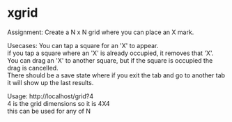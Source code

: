 # xgrid

Assignment: Create a N x N grid where you can place an X mark.

Usecases: You can tap a square for an 'X' to appear. <br />
          if you tap a square where an 'X' is already occupied, it removes that 'X'. <br />
          You can drag an 'X' to another square, but if the square is occupied the drag is cancelled. <br />
          There should be a save state where if you exit the tab and go to another tab it will show up the last results. <br />
          
Usage: http://localhost/grid?4 <br />
       4 is the grid dimensions so it is 4X4 <br />
       this can be used for any of N <br />
          
